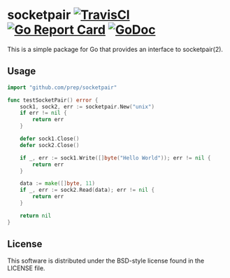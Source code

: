 socketpair
[![TravisCI](https://travis-ci.org/prep/socketpair.svg?branch=master)](https://travis-ci.org/prep/socketpair.svg?branch=master)
[![Go Report Card](https://goreportcard.com/badge/github.com/prep/socketpair)](https://goreportcard.com/report/github.com/prep/socketpair)
[![GoDoc](https://godoc.org/github.com/prep/socketpair?status.svg)](https://godoc.org/github.com/prep/socketpair)
==========
This is a simple package for Go that provides an interface to socketpair(2).

Usage
-----
```go
import "github.com/prep/socketpair"
```

```go
func testSocketPair() error {
    sock1, sock2, err := socketpair.New("unix")
    if err != nil {
        return err
    }

    defer sock1.Close()
    defer sock2.Close()

    if _, err := sock1.Write([]byte("Hello World")); err != nil {
        return err
    }

    data := make([]byte, 11)
    if _, err := sock2.Read(data); err != nil {
        return err
    }

    return nil
}
```

License
-------
This software is distributed under the BSD-style license found in the LICENSE file.

